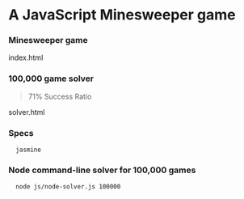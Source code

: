 # A JavaScript Minesweeper game

### Minesweeper game
index.html

### 100,000 game solver
> 71% Success Ratio

solver.html

### Specs
```
  jasmine
```

### Node command-line solver for 100,000 games
```
  node js/node-solver.js 100000
```
